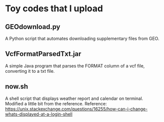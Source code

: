 # Toy codes that I upload

## GEOdownload.py
A Python script that automates downloading supplementary files from GEO.

## VcfFormatParsedTxt.jar
A simple Java program that parses the FORMAT column of a vcf file, converting it to a txt file.

## now.sh
A shell script that displays weather report and calendar on terminal. Modified a little bit from the reference.
Reference: https://unix.stackexchange.com/questions/16255/how-can-i-change-whats-displayed-at-a-login-shell 
